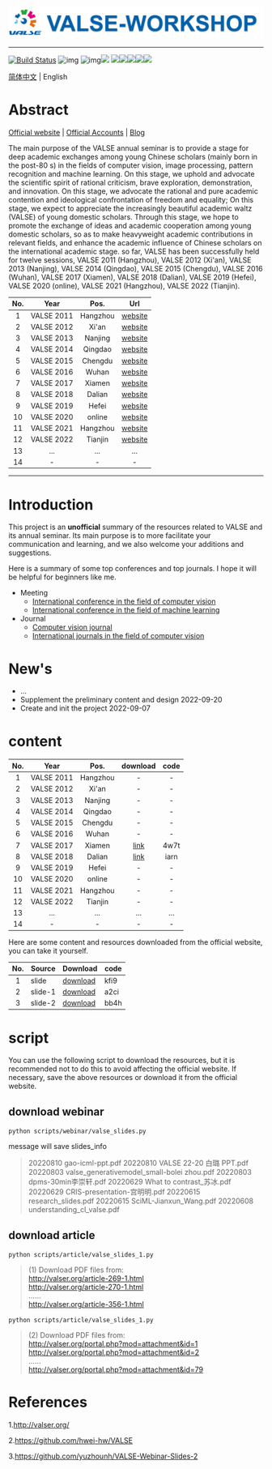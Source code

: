 ![banner](./figure/banner.png)

---

[![Build Status](https://img.shields.io/endpoint.svg?url=https%3A%2F%2Factions-badge.atrox.dev%2Fatrox%2Fsync-dotenv%2Fbadge&style=flat)](https://github.com/isLinXu/VALSE-WorkShop) ![img](https://badgen.net/badge/icon/vison?icon=awesome&label) ![img](https://badgen.net/badge/icon/learning?icon=deepscan&label)![](https://img.shields.io/badge/-Seminar-blue)
![](https://badgen.net/github/stars/isLinXu/VALSE-Workshop)![](https://badgen.net/github/forks/isLinXu/VALSE-Workshop)![](https://badgen.net/github/prs/isLinXu/VALSE-Workshop)![](https://badgen.net/github/releases/isLinXu/VALSE-Workshop)![](https://badgen.net/github/license/isLinXu/VALSE-Workshop)

[简体中文](https://github.com/isLinXu/VALSE-WorkShop/blob/main/README_cn.md) | English

# Abstract

[Official website](http://valser.org/) | [Official Accounts](./figure/wechat.jpg) | [Blog](https://blog.sina.cn/dpool/blog/u/5825767753#type=-1)

The main purpose of the VALSE annual seminar is to provide a stage for deep academic exchanges among young Chinese scholars (mainly born in the post-80 s) in the fields of computer vision, image processing, pattern recognition and machine learning. On this stage, we uphold and advocate the scientific spirit of rational criticism, brave exploration, demonstration, and innovation. On this stage, we advocate the rational and pure academic contention and ideological confrontation of freedom and equality; On this stage, we expect to appreciate the increasingly beautiful academic waltz (VALSE) of young domestic scholars. Through this stage, we hope to promote the exchange of ideas and academic cooperation among young domestic scholars, so as to make heavyweight academic contributions in relevant fields, and enhance the academic influence of Chinese scholars on the international academic stage. so far, VALSE has been successfully held for twelve sessions,  VALSE 2011 (Hangzhou), VALSE 2012 (Xi'an), VALSE 2013 (Nanjing), VALSE 2014 (Qingdao), VALSE 2015 (Chengdu), VALSE 2016 (Wuhan), VALSE 2017 (Xiamen), VALSE 2018 (Dalian), VALSE 2019 (Hefei), VALSE 2020 (online), VALSE 2021 (Hangzhou), VALSE 2022 (Tianjin).

| No.  |    Year    |   Pos.   |                             Url                              |
| :--: | :--------: | :------: | :----------------------------------------------------------: |
|  1   | VALSE 2011 | Hangzhou | [website](http://www.cs.zju.edu.cn/~gpan/valse2011/main.psp) |
|  2   | VALSE 2012 |  Xi'an   |              [website](http://valser.org/2012/)              |
|  3   | VALSE 2013 | Nanjing  |              [website](http://valser.org/2013)               |
|  4   | VALSE 2014 | Qingdao  |              [website](http://valser.org/2014)               |
|  5   | VALSE 2015 | Chengdu  |              [website](http://valser.org/2015)               |
|  6   | VALSE 2016 |  Wuhan   |              [website](http://valser.org/2016)               |
|  7   | VALSE 2017 |  Xiamen  |              [website](http://valser.org/2017)               |
|  8   | VALSE 2018 |  Dalian  |    [website](http://ice.dlut.edu.cn/valse2018/index.html)    |
|  9   | VALSE 2019 |  Hefei   |             [website](http://valser.org/2019/#/)             |
|  10  | VALSE 2020 |  online  |             [website](http://valser.org/2020/#/)             |
|  11  | VALSE 2021 | Hangzhou |             [website](http://valser.org/2021/#/)             |
|  12  | VALSE 2022 | Tianjin  |             [website](http://valser.org/2022/#/)             |
|  13  |    ...     |   ...    |                             ...                              |
|  14  |     -      |    -     |                              -                               |

---

# Introduction

This project is an **unofficial** summary of the resources related to VALSE and its annual seminar. Its main purpose is to more facilitate your communication and learning, and we also welcome your additions and suggestions.

Here is a summary of some top conferences and top journals. I hope it will be helpful for beginners like me.

- Meeting
  - [International conference in the field of computer vision](https://github.com/isLinXu/VALSE-WorkShop/blob/main/meeting/%E6%9C%BA%E5%99%A8%E5%AD%A6%E4%B9%A0%E9%A2%86%E5%9F%9F%E5%9B%BD%E9%99%85%E4%BC%9A%E8%AE%AE.md)
  - [International conference in the field of machine learning](https://github.com/isLinXu/VALSE-WorkShop/blob/main/meeting/%E8%AE%A1%E7%AE%97%E6%9C%BA%E8%A7%86%E8%A7%89%E9%A2%86%E5%9F%9F%E5%9B%BD%E9%99%85%E4%BC%9A%E8%AE%AE.md)
- Journal
  - [Computer vision journal](https://github.com/isLinXu/VALSE-WorkShop/blob/main/journal/%E8%AE%A1%E7%AE%97%E6%9C%BA%E8%A7%86%E8%A7%89%E6%9C%9F%E5%88%8A.md)
  - [International journals in the field of computer vision](https://github.com/isLinXu/VALSE-WorkShop/blob/main/journal/%E8%AE%A1%E7%AE%97%E6%9C%BA%E8%A7%86%E8%A7%89%E9%A2%86%E5%9F%9F%E5%9B%BD%E9%99%85%E6%9C%9F%E5%88%8A.md)

# New's

- ...
- Supplement the preliminary content and design 2022-09-20
- Create and init the project  2022-09-07

# content

| No.  |    Year    |   Pos.   |                           download                           | code |
| :--: | :--------: | :------: | :----------------------------------------------------------: | :--: |
|  1   | VALSE 2011 | Hangzhou |                              -                               |  -   |
|  2   | VALSE 2012 |  Xi'an   |                              -                               |  -   |
|  3   | VALSE 2013 | Nanjing  |                              -                               |  -   |
|  4   | VALSE 2014 | Qingdao  |                              -                               |  -   |
|  5   | VALSE 2015 | Chengdu  |                              -                               |  -   |
|  6   | VALSE 2016 |  Wuhan   |                              -                               |  -   |
|  7   | VALSE 2017 |  Xiamen  | [link](https://pan.baidu.com/s/1kaaS8Ark6pyB3cqGEL5-og?pwd=4w7t) | 4w7t |
|  8   | VALSE 2018 |  Dalian  | [link](https://pan.baidu.com/s/14L4V6o-FDaUBerfUwc00pA?pwd=iarn) | iarn |
|  9   | VALSE 2019 |  Hefei   |                              -                               |  -   |
|  10  | VALSE 2020 |  online  |                              -                               |  -   |
|  11  | VALSE 2021 | Hangzhou |                              -                               |  -   |
|  12  | VALSE 2022 | Tianjin  |                              -                               |  -   |
|  13  |    ...     |   ...    |                             ...                              | ...  |
|  14  |     -      |    -     |                              -                               |  -   |



Here are some content and resources downloaded from the official website, you can take it yourself.

| No.  | Source  | Download                                                     | code |
| :--: | ------- | ------------------------------------------------------------ | ---- |
|  1   | slide   | [download]( https://pan.baidu.com/s/1o4-WCCUM831m8vX6j7EoyA?pwd=kfi9) | kfi9 |
|  2   | slide-1 | [download](https://pan.baidu.com/s/1DwaG6B9U8y33xs54ShZiGQ?pwd=a2ci ) | a2ci |
|  3   | slide-2 | [download](https://pan.baidu.com/s/1cPo8FwsU1d-N2u9irHxY4g?pwd=bb4h) | bb4h |



# script

You can use the following script to download the resources, but it is recommended not to do this to avoid affecting the official website. If necessary, save the above resources or download it from the official website.

## download webinar

```shell
python scripts/webinar/valse_slides.py
```

message will save slides_info

> 20220810 gao-icml-ppt.pdf
> 20220810 VALSE 22-20 白璐 PPT.pdf
> 20220803 valse_generativemodel_small-bolei zhou.pdf
> 20220803 dpms-30min李崇轩.pdf
> 20220629 What to contrast_苏冰.pdf
> 20220629 CRIS-presentation-宫明明.pdf
> 20220615 research_slides.pdf
> 20220615 SciML-Jianxun_Wang.pdf
> 20220608 understanding_cl_valse.pdf

## download article

```shell
python scripts/article/valse_slides_1.py
```

>  (1) Download PDF files from:  
>  http://valser.org/article-269-1.html  
>  http://valser.org/article-270-1.html  
>  ……  
>  http://valser.org/article-356-1.html  

```shell
python scripts/article/valse_slides_1.py
```

> (2) Download PDF files from:  
> http://valser.org/portal.php?mod=attachment&id=1  
> http://valser.org/portal.php?mod=attachment&id=2  
> ……  
> http://valser.org/portal.php?mod=attachment&id=79  

# References

1.http://valser.org/

2.https://github.com/hwei-hw/VALSE

3.https://github.com/yuzhounh/VALSE-Webinar-Slides-2

